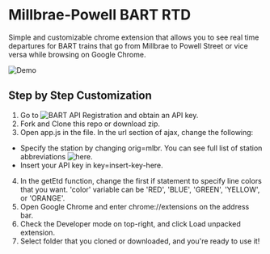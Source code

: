 # Millbrae-Powell BART RTD

Simple and customizable chrome extension that allows you to see real time
departures for BART trains that go from Millbrae to Powell Street or vice versa
while browsing on Google Chrome.

![Demo](https://s3.amazonaws.com/f.cl.ly/items/2g1F2q150d2H0h2G173t/Screen%20Recording%202015-01-09%20at%2010.11%20AM.gif)

## Step by Step Customization

1. Go to ![BART API Registration](http://api.bart.gov/api/register.aspx) and obtain an API key.
2. Fork and Clone this repo or download zip.
3. Open app.js in the file. In the url section of ajax, change the following:
  * Specify the station by changing orig=mlbr. You can see full list of
  station abbreviations ![here](http://api.bart.gov/docs/overview/abbrev.aspx).
  * Insert your API key in key=insert-key-here.
4. In the getEtd function, change the first if statement to specify
line colors that you want. 'color' variable can be 'RED', 'BLUE', 'GREEN',
'YELLOW', or 'ORANGE'.
5. Open Google Chrome and enter chrome://extensions on the address bar.
6. Check the Developer mode on top-right, and click Load unpacked extension.
7. Select folder that you cloned or downloaded, and you're ready to use it!
